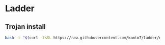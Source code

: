 # Ladder

## Trojan install

```bash
bash -c "$(curl -fsSL https://raw.githubusercontent.com/kamto7/ladder/main/trojan-install.sh)"
```
